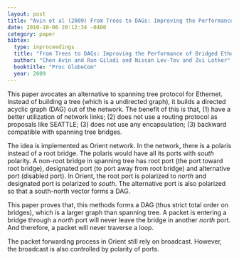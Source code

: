 ```yaml
---
layout: post
title: "Avin et al (2009) From Trees to DAGs: Improving the Performance of Bridged Ethernet Networks (GlobeCom)"
date: 2010-10-06 20:12:34 -0400
category: paper
bibtex:
  type: inproceedings
  title: "From Trees to DAGs: Improving the Performance of Bridged Ethernet Networks"
  author: "Chen Avin and Ran Giladi and Nissan Lev-Tov and Zvi Lotker"
  booktitle: "Proc GlobeCom"
  year: 2009
---
```

This paper avocates an alternative to spanning tree protocol for Ethernet. Instead of building a tree (which is a undirected graph), it builds a directed acyclic graph (DAG) out of the network. The benefit of this is that, (1) have a better utilization of network links; (2) does not use a routing protocol as proposals like SEATTLE; (3) does not use any encapsulation; (3) backward compatible with spanning tree bridges.

The idea is implemented as Orient network. In the network, there is a polaris instead of a root bridge. The polaris would have all its ports with *south* polarity. A non-root bridge in spanning tree has root port (the port toward root bridge), designated port (to port away from root bridge) and alternative port (disabled port). In Orient, the root port is polarized to *north* and designated port is polarized to *south*. The alternative port is also polarized so that a south-north vector forms a DAG.

This paper proves that, this methods forms a DAG (thus strict total order on bridges), which is a larger graph than spanning tree. A packet is entering a bridge through a *north* port will never leave the bridge in another *north* port. And therefore, a packet will never traverse a loop.

The packet forwarding process in Orient still rely on broadcast. However, the broadcast is also controlled by polarity of ports.
